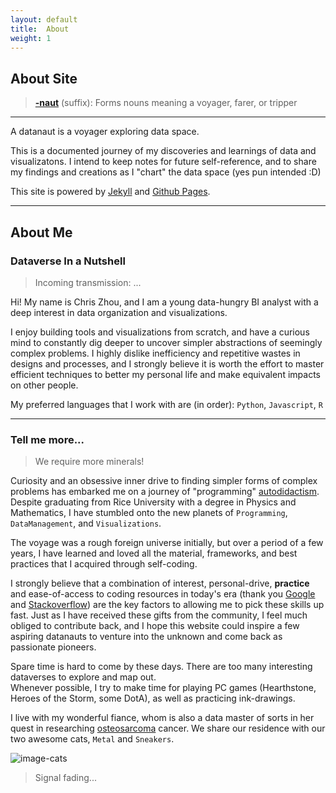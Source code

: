 ```yaml
---
layout: default
title:  About
weight: 1
---
```


## About Site

>   **[-naut][]** (suffix): 
>   Forms nouns meaning a voyager, farer, or tripper

------

A datanaut is a voyager exploring data space.
 
This is a documented journey of my discoveries and learnings of data and visualizatons.  I intend to keep notes for 
future self-reference, and to share my findings and creations as I "chart" the data space (yes pun intended :D)

This site is powered by [Jekyll][] and [Github Pages][].

------

## About Me

### Dataverse In a Nutshell
>   Incoming transmission: ...

Hi! My name is Chris Zhou, and I am a young data-hungry BI analyst with a deep interest in 
data organization and visualizations.

I enjoy building tools and visualizations from scratch, and have a curious mind to constantly dig deeper to uncover 
simpler abstractions of seemingly complex problems.  I highly dislike inefficiency and repetitive wastes in designs 
and processes, and I strongly believe it is worth the effort to master efficient techniques to better my personal life
and make equivalent impacts on other people.

My preferred languages that I work with are (in order): `Python`, `Javascript`, `R`

------

### Tell me more...
>   We require more minerals!

Curiosity and an obsessive inner drive to finding simpler forms of complex problems has embarked me on a journey of 
"programming" [autodidactism][].  Despite graduating from Rice University with a degree in Physics and Mathematics, 
I have stumbled onto the new planets of `Programming`, `DataManagement`, and `Visualizations`.

The voyage was a rough foreign universe initially, but over a period of a few years, I have learned and loved 
all the material, frameworks, and best practices that I acquired through self-coding.

I strongly believe that a combination of interest, personal-drive, **practice** and ease-of-access to coding 
resources in today's era (thank you [Google][] and [Stackoverflow][]) are the key factors to allowing me to pick 
these skills up fast.  Just as I have received these gifts from the community, I feel much obliged to contribute 
back, and I hope this website could inspire a few aspiring datanauts to venture into the unknown and come back as 
passionate pioneers. 

Spare time is hard to come by these days.  There are too many interesting dataverses to explore and map out.  
Whenever possible, I try to make time for playing PC games (Hearthstone, Heroes of the Storm, some DotA), as
well as practicing ink-drawings.

I live with my wonderful fiance, whom is also a data master of sorts in her quest in researching [osteosarcoma][] 
cancer.  We share our residence with our two awesome cats, `Metal` and `Sneakers`.

![image-cats][]

>   Signal fading...

<!-- links -->
[-naut]: http://en.wiktionary.org/wiki/-naut
[Jekyll]: http://jekyllrb.com/
[Github Pages]: https://github.com/chrisrzhou/datanaut.io
[autodidactism]: http://en.wikipedia.org/wiki/Autodidacticism
[osteosarcoma]: http://en.wikipedia.org/wiki/Osteosarcoma
[Google]: https://www.google.com/
[Stackoverflow]: http://stackoverflow.com/


<!-- image links-->
[image-cats]: https://s3-us-west-1.amazonaws.com/chrisrzhou/datanaut/site/images/cats.jpg
